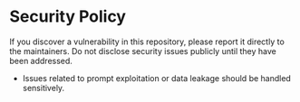 # Security Policy

If you discover a vulnerability in this repository, please report it directly to the maintainers. Do not disclose security issues publicly until they have been addressed.

- Issues related to prompt exploitation or data leakage should be handled sensitively.

